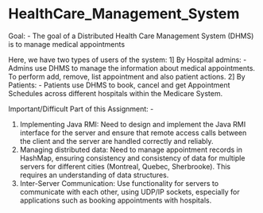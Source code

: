 # HealthCare_Management_System
Goal: - The goal of a Distributed Health Care Management System (DHMS) is to manage  medical appointments

Here, we have two types of users of the system:
1] By Hospital admins: - Admins use DHMS to manage the information about medical 
appointments. To perform add, remove, list appointment and also patient actions.
2] By Patients: - Patients use DHMS to book, cancel and get Appointment Schedules across 
different hospitals within the Medicare System.


Important/Difficult Part of this Assignment: -
1. Implementing Java RMI: Need to design and implement the Java RMI interface for the 
server and ensure that remote access calls between the client and the server are handled 
correctly and reliably.
2. Managing distributed data: Need to manage appointment records in HashMap, 
ensuring consistency and consistency of data for multiple servers for different cities 
(Montreal, Quebec, Sherbrooke). This requires an understanding of data structures.
3. Inter-Server Communication: Use functionality for servers to communicate with each 
other, using UDP/IP sockets, especially for applications such as booking appointments with 
hospitals.
